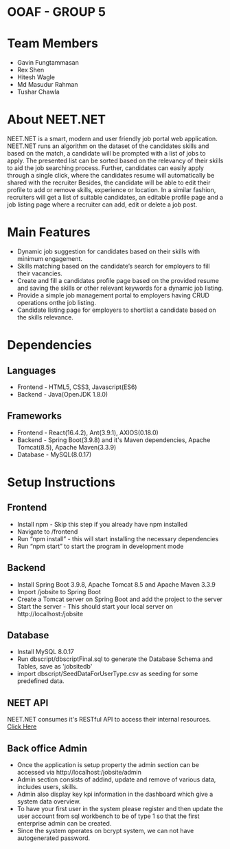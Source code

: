 # OOAF - GROUP 5

# Team Members
- Gavin Fungtammasan
- Rex Shen
- Hitesh Wagle
- Md Masudur Rahman
- Tushar Chawla

# About NEET.NET
NEET.NET is a smart, modern and user friendly job portal web application. NEET.NET runs an algorithm on the dataset of the candidates skills and based on the match, a candidate will be prompted with a list of jobs to apply. The presented list can be sorted based on the relevancy of their skills to aid the job searching process. Further, candidates can easily apply through a single click, where the candidates resume will automatically be shared with the recruiter Besides, the candidate will be able to edit their profile to add or remove skills, experience or location. In a similar fashion, recruiters will get a list of suitable candidates, an editable profile page and a job listing page where a recruiter can add, edit or delete a job post.

# Main Features
 - Dynamic job suggestion for candidates based on their skills with minimum engagement.
 - Skills matching based on the candidate’s search for employers to fill their vacancies.
 - Create and fill a candidates profile page based on the provided resume and saving the skills or other relevant keywords for a dynamic job listing.
 - Provide a simple job management portal to employers having CRUD operations onthe job listing. 
 - Candidate listing page for employers to shortlist a candidate based on the skills relevance.
 
# Dependencies
## Languages
  - Frontend - HTML5, CSS3, Javascript(ES6)
  - Backend - Java(OpenJDK 1.8.0)
## Frameworks
  - Frontend - React(16.4.2), Ant(3.9.1), AXIOS(0.18.0)
  - Backend - Spring Boot(3.9.8) and it's Maven dependencies, Apache Tomcat(8.5), Apache Maven(3.3.9)
  - Database - MySQL(8.0.17)
  
# Setup Instructions
## Frontend
  - Install npm - Skip this step if you already have npm installed
  - Navigate to <project directory/>/frontend
  - Run “npm install” - this will start installing the necessary dependencies
  - Run “npm start” to start the program in development mode
 
## Backend
  - Install Spring Boot 3.9.8, Apache Tomcat 8.5 and Apache Maven 3.3.9
  - Import <project directory>/jobsite to Spring Boot
  - Create a Tomcat server on Spring Boot and add the project to the server
  - Start the server - This should start your local server on http://localhost:<port>/jobsite

## Database 
  - Install MySQL 8.0.17
  - Run dbscript/dbscriptFinal.sql to generate the Database Schema and Tables, save as 'jobsitedb'
  - import dbscript/SeedDataForUserType.csv as seeding for some predefined data.


## NEET API
NEET.NET consumes it's RESTful API to access their internal resources.
[Click Here](https://app.swaggerhub.com/apis-docs/NEET8/NEET/1-oas3)

## Back office Admin

  - Once the application is setup property the admin section can be accessed via http://localhost:<port>/jobsite/admin
  - Admin section consists of addind, update and remove of various data, includes users, skills.
  - Admin also display key kpi information in the dashboard which give a system data overview.
  - To have your first user in the system please register and then update the user account from sql workbench to be of type 1 so that the first enterprise admin can be created.
  - Since the system operates on bcrypt system, we can not have autogenerated password.




